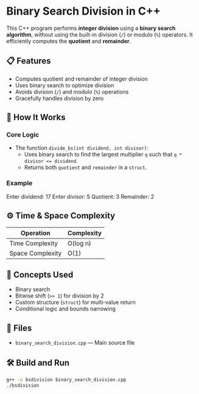 # Binary Search Division in C++

This C++ program performs **integer division** using a **binary search algorithm**, without using the built-in division (`/`) or modulo (`%`) operators. It efficiently computes the **quotient** and **remainder**.

## 📋 Features

- Computes quotient and remainder of integer division
- Uses binary search to optimize division
- Avoids division (`/`) and modulo (`%`) operations
- Gracefully handles division by zero

## 🚀 How It Works

### Core Logic

- The function `divide_bs(int dividend, int divisor)`:
  - Uses binary search to find the largest multiplier `q` such that `q * divisor <= dividend`.
  - Returns both `quotient` and `remainder` in a `struct`.

### Example

Enter dividend: 17
Enter divisor: 5
Quotient: 3
Remainder: 2


## ⚙️ Time & Space Complexity

| Operation         | Complexity |
|------------------|------------|
| Time Complexity   | O(log n)   |
| Space Complexity  | O(1)       |

## 🧠 Concepts Used

- Binary search
- Bitwise shift (`>> 1`) for division by 2
- Custom structure (`struct`) for multi-value return
- Conditional logic and bounds narrowing

## 📁 Files

- `binary_search_division.cpp` — Main source file

## 🛠️ Build and Run

```bash
g++ -o bsdivision binary_search_division.cpp
./bsdivision
